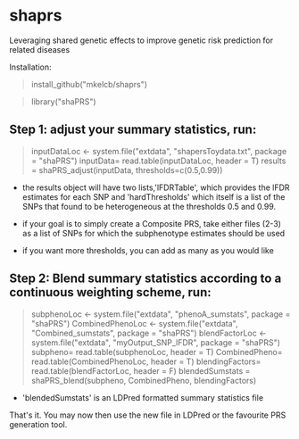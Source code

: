 # shaprs
Leveraging shared genetic effects to improve  genetic risk prediction for related diseases

Installation:
>install_github("mkelcb/shaprs")

>library("shaPRS")
## Step 1: adjust your summary statistics, run:
>inputDataLoc <- system.file("extdata", "shapersToydata.txt", package = "shaPRS")
>inputData= read.table(inputDataLoc, header = T)
>results = shaPRS_adjust(inputData, thresholds=c(0.5,0.99))

- the results object will have two lists,'lFDRTable', which provides the lFDR estimates for each SNP and 'hardThresholds' which itself is a list of the SNPs that found to be heterogeneous at the thresholds 0.5 and 0.99. 

- if your goal is to simply create a Composite PRS, take either files (2-3) as a list of SNPs for which the subphenotype estimates  should be used

- if you want more thresholds, you can add as many as you would like


## Step 2: Blend summary statistics according to a continuous weighting scheme, run:
>subphenoLoc <- system.file("extdata", "phenoA_sumstats", package = "shaPRS")
>CombinedPhenoLoc <- system.file("extdata", "Combined_sumstats", package = "shaPRS")
>blendFactorLoc <- system.file("extdata", "myOutput_SNP_lFDR", package = "shaPRS")
>subpheno= read.table(subphenoLoc, header = T)
>CombinedPheno= read.table(CombinedPhenoLoc, header = T)
>blendingFactors= read.table(blendFactorLoc, header = F)
>blendedSumstats = shaPRS_blend(subpheno, CombinedPheno, blendingFactors)

- 'blendedSumstats' is an LDPred formatted summary statistics file

That's it. You may now then use the new file in LDPred or the favourite PRS generation tool. 
